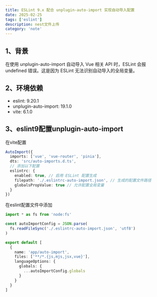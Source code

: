 ```yaml
---
title: ESLint 9.x 配合 unplugin-auto-import 实现自动导入配置
date: 2025-02-25
tags: ['eslint']
description: nest文件上传
category: 'note'
---
```


## 1、背景
在使用 unplugin-auto-import 自动导入 Vue 相关 API 时，ESLint 会报 undefined 错误。这是因为 ESLint 无法识别自动导入的全局变量。

## 2、环境依赖
- eslint: 9.20.1
- unplugin-auto-import: 19.1.0
- vite: 6.1.0

## 3、eslint9配置unplugin-auto-import
在vite配置
```ts
AutoImport({
  imports: ['vue', 'vue-router', 'pinia'],
  dts: 'src/auto-imports.d.ts',
  // 添加以下配置
  eslintrc: {
    enabled: true, // 启用 ESLint 配置生成
    filepath: './.eslintrc-auto-import.json', // 生成的配置文件路径
    globalsPropValue: true // 允许配置全局变量
  }
})
```
在eslint配置文件中添加
```ts
import * as fs from 'node:fs'

const autoImportConfig = JSON.parse(
  fs.readFileSync('./.eslintrc-auto-import.json', 'utf8')
)

export default [
  {
    name: 'app/auto-import',
    files: ['**/*.{js,mjs,jsx,vue}'],
    languageOptions: {
      globals: {
        ...autoImportConfig.globals
      }
    }
  }
]
```
